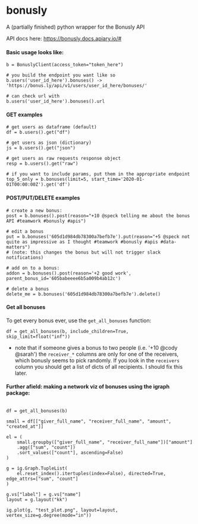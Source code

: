 # bonusly
A (partially finished) python wrapper for the Bonusly API

API docs here: https://bonusly.docs.apiary.io/#


#### Basic usage looks like:
```
b = BonuslyClient(access_token="token_here")

# you build the endpoint you want like so
b.users('user_id_here').bonuses() -> 'https://bonus.ly/api/v1/users/user_id_here/bonuses/'

# can check url with
b.users('user_id_here').bonuses().url

```

#### GET examples
```
# get users as dataframe (default)
df = b.users().get("df")

# get users as json (dictionary)
js = b.users().get("json")

# get users as raw requests response object
resp = b.users().get("raw")

# if you want to include params, put them in the appropriate endpoint
top_5_only = b.bonuses(limit=5, start_time='2020-01-01T00:00:00Z').get('df')
```

#### POST/PUT/DELETE examples
```
# create a new bonus: 
post = b.bonuses().post(reason="+10 @speck telling me about the bonus API #teamwork #bonusly #apis")

# edit a bonus
put = b.bonuses('605d1d984db78300a7befb7e').put(reason="+5 @speck not quite as impressive as I thought #teamwork #bonusly #apis #data-matters")
# (note: this changes the bonus but will not trigger slack notifications)

# add on to a bonus:
addon = b.bonuses().post(reason='+2 good work', parent_bonus_id='605babeeee6b5a009b4ab12c')

# delete a bonus
delete_me = b.bonuses('605d1d984db78300a7befb7e').delete()
```

#### Get all bonuses
To get every bonus ever, use the `get_all_bonuses` function:

```df = get_all_bonuses(b, include_children=True, skip_limit=float("inf"))```

- note that if someone gives a bonus to two people (i.e. '+10 @cody @sarah') the `receiver_*` columns are only for one of the receivers, which bonusly seems to pick randomly. If you look in the `receivers` column you should get a list of dicts of all recipients. I should fix this later.

#### Further afield: making a network viz of bonuses using the igraph package:
```import igraph as ig

df = get_all_bonuses(b)

small = df[["giver_full_name", "receiver_full_name", "amount", "created_at"]]

el = (
    small.groupby(["giver_full_name", "receiver_full_name"])["amount"]
    .agg(["sum", "count"])
    .sort_values(["count"], ascending=False)
)

g = ig.Graph.TupleList(
    el.reset_index().itertuples(index=False), directed=True, edge_attrs=["sum", "count"]
)

g.vs["label"] = g.vs["name"]
layout = g.layout("kk")

ig.plot(g, "test_plot.png", layout=layout, vertex_size=g.degree(mode="in"))
```
